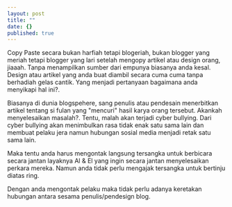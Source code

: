 ```yaml
---
layout: post
title: ""
date: {}
published: true
---
```


Copy Paste secara bukan harfiah tetapi blogeriah, bukan blogger yang meriah tetapi blogger yang lari setelah mengopy artikel atau design orang, jiaaah. Tanpa menampilkan sumber dari empunya biasanya anda kesal. Design atau artikel yang anda buat diambil secara cuma cuma tanpa berhadiah gelas cantik. Yang menjadi pertanyaan bagaimana anda menyikapi hal ini?.

Biasanya di dunia blogspehere, sang penulis atau pendesain menerbitkan artikel tentang si fulan yang "mencuri" hasil karya orang tersebut. Akankah menyelesaikan masalah?. Tentu, malah akan terjadi cyber bullying. Dari cyber bullying akan menimbulkan rasa tidak enak satu sama lain dan membuat pelaku jera namun hubungan sosial media menjadi retak satu sama lain. 

Maka tentu anda harus mengontak langsung tersangka untuk berbicara secara jantan layaknya Al <span class="amp">&</span> El yang ingin secara jantan menyelesaikan perkara mereka. Namun anda tidak perlu mengajak tersangka untuk bertinju diatas ring.

Dengan anda mengontak pelaku maka tidak perlu adanya keretakan hubungan antara sesama penulis/pendesign blog.